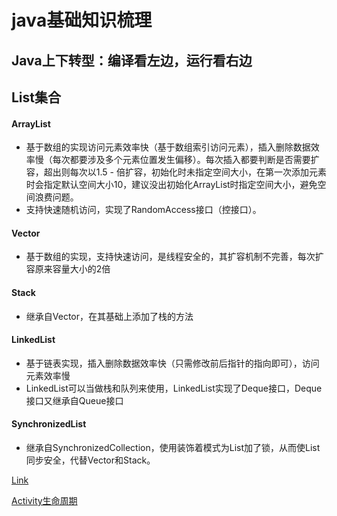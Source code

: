 # java基础知识梳理

## Java上下转型：编译看左边，运行看右边

## List集合
#### ArrayList
- 基于数组的实现访问元素效率快（基于数组索引访问元素），插入删除数据效率慢（每次都要涉及多个元素位置发生偏移）。每次插入都要判断是否需要扩容，超出则每次以1.5 - 倍扩容，初始化时未指定空间大小，在第一次添加元素时会指定默认空间大小10，建议没出初始化ArrayList时指定空间大小，避免空间浪费问题。
- 支持快速随机访问，实现了RandomAccess接口（控接口）。
#### Vector
- 基于数组的实现，支持快速访问，是线程安全的，其扩容机制不完善，每次扩容原来容量大小的2倍
#### Stack
- 继承自Vector，在其基础上添加了栈的方法
#### LinkedList
- 基于链表实现，插入删除数据效率快（只需修改前后指针的指向即可），访问元素效率慢
- LinkedList可以当做栈和队列来使用，LinkedList实现了Deque接口，Deque接口又继承自Queue接口
#### SynchronizedList
- 继承自SynchronizedCollection，使用装饰着模式为List加了锁，从而使List同步安全，代替Vector和Stack。






[Link](https://github.com/dannycx/dcxing111.github.io/blob/master/activity%E8%BF%94%E5%9B%9E%E6%95%B0%E6%8D%AE)



[Activity生命周期](https://github.com/dannycx/knowledge/blob/master/ActivityLifecycle.md)

